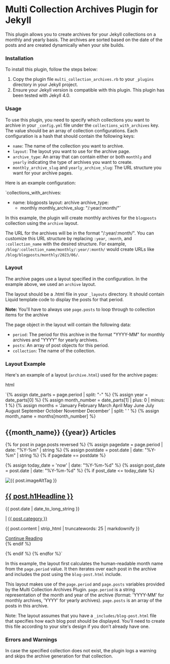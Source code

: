 # Multi Collection Archives Plugin for Jekyll

This plugin allows you to create archives for your Jekyll collections on a monthly and yearly basis. The archives are sorted based on the date of the posts and are created dynamically when your site builds.

### Installation

To install this plugin, follow the steps below:

1.  Copy the plugin file `multi_collection_archives.rb` to your `_plugins` directory in your Jekyll project.
2.  Ensure your Jekyll version is compatible with this plugin. This plugin has been tested with Jekyll 4.0.

### Usage

To use this plugin, you need to specify which collections you want to archive in your `_config.yml` file under the `collections_with_archives` key. The value should be an array of collection configurations. Each configuration is a hash that should contain the following keys:

-   `name`: The name of the collection you want to archive.
-   `layout`: The layout you want to use for the archive page.
-   `archive_type`: An array that can contain either or both `monthly` and `yearly` indicating the type of archives you want to create.
-   `monthly_archive_slug` and `yearly_archive_slug`: The URL structure you want for your archive pages.

Here is an example configuration:

`collections_with_archives:
  - name: blogposts
    layout: archive
    archive_type:
      - monthly
    monthly_archive_slug: "/:year/:month/"`

In this example, the plugin will create monthly archives for the `blogposts` collection using the `archive` layout.

The URL for the archives will be in the format "/:year/:month/". You can customize this URL structure by replacing `:year`, `:month`, and `:collection_name` with the desired structure. For example, `/blog/:collection_name/monthly/:year/:month/` would create URLs like `/blog/blogposts/monthly/2023/06/`.

### Layout

The archive pages use a layout specified in the configuration. In the example above, we used an `archive` layout.

The layout should be a .html file in your `_layouts` directory. It should contain Liquid template code to display the posts for that period.

**Note:** You'll have to always use `page.posts` to loop through to collection items for the archive

The page object in the layout will contain the following data:

-   `period`: The period for this archive in the format "YYYY-MM" for monthly archives and "YYYY" for yearly archives.
-   `posts`: An array of post objects for this period.
-   `collection`: The name of the collection.

### Layout Example

Here's an example of a layout (`archive.html`) used for the archive pages:

html

`{% assign date_parts = page.period | split: "-" %}
{% assign year = date_parts[0] %}
{% assign month_number = date_parts[1] | plus: 0 | minus: 1 %}
{% assign months = 'January February March April May June July August September October November December' | split: ' ' %}
{% assign month_name = months[month_number] %}
<h2 class="page-title"><b>{{month_name}} {{year}} Articles</b></h2>

{% for post in page.posts reversed %}
  {% assign pagedate = page.period | date: "%Y-%m" | string %}
  {% assign postdate = post.date | date: "%Y-%m" | string %}
  {% if pagedate == postdate %}

  {% assign today_date = 'now' | date: "%Y-%m-%d" %}
  {% assign post_date = post.date | date: "%Y-%m-%d" %}
    {% if post_date <= today_date %}
      <article category="{{ post.category }}">
        <img src="{{ post.featuredImage }}" alt="{{ post.imageAltTag }}">
        <h2><a href="{{ post.url }}">{{ post.h1Headline }}</a></h2>
        <div class="post-meta">
            <p>{{ post.date | date_to_long_string }}</p> | <a
            href="/category/{{ post.category | slugify }}/">{{ post.category }}</a>
        </div>
        <p>{{ post.content | strip_html | truncatewords: 25 | markdownify }}</p>
        <a class="button" href="{{ post.url }}">Continue Reading</a>
      </article>
    {% endif %}

  {% endif %}
{% endfor %}`

In this example, the layout first calculates the human-readable month name from the `page.period` value. It then iterates over each post in the archive and includes the post using the `blog-post.html` include.

This layout makes use of the `page.period` and `page.posts` variables provided by the Multi Collection Archives Plugin. `page.period` is a string representation of the month and year of the archive (format: 'YYYY-MM' for monthly archives, 'YYYY' for yearly archives). `page.posts` is an array of the posts in this archive.

Note: The layout assumes that you have a `_includes/blog-post.html` file that specifies how each blog post should be displayed. You'll need to create this file according to your site's design if you don't already have one.

### Errors and Warnings

In case the specified collection does not exist, the plugin logs a warning and skips the archive generation for that collection.
